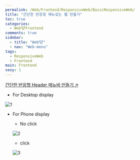 ```yaml
---
permalink: /Web/Frontend/ResponsiveWeb/BasicResponsiveWeb/
title: "간단한 반응형 메뉴갖는 웹 만들기"
toc: true
categories:
  - Web🐮Frontend
comments: true
sidebar:
  - title: "Web🐮"
  - nav: "Web-menu"
tags:
  - ResponsiveWeb
  - Frontend
main: Frontend
sexy: 1
---
```


[간단한 반응형 Header 메뉴바 만들기 ↗️](https://github.com/ChanYoung-dev/FrontendBasic/tree/master/1.%20Basic/activeHeader)

- For Desktop display

![1]({{site.baseurl}}/assets/images/web/activeHeader1.png)

- For Phone display

  - No click

  ![2]({{site.baseurl}}/assets/images/web/activeHeader1.png)

  - click

  ![3]({{site.baseurl}}/assets/images/web/activeHeader3.png)

